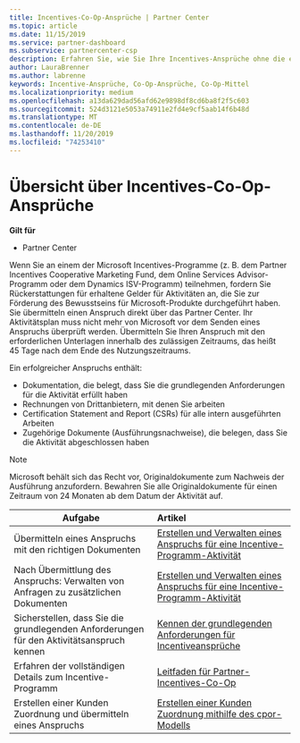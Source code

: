```yaml
---
title: Incentives-Co-Op-Ansprüche | Partner Center
ms.topic: article
ms.date: 11/15/2019
ms.service: partner-dashboard
ms.subservice: partnercenter-csp
description: Erfahren Sie, wie Sie Ihre Incentives-Ansprüche ohne die erforderliche Komponente einreichen, damit der Aktivitätsplan überprüft wird.
author: LauraBrenner
ms.author: labrenne
keywords: Incentive-Ansprüche, Co-Op-Ansprüche, Co-Op-Mittel
ms.localizationpriority: medium
ms.openlocfilehash: a13da629dad56afd62e9898df8cd6ba8f2f5c603
ms.sourcegitcommit: 524d3121e5053a74911e2fd4e9cf5aab14f6b48d
ms.translationtype: MT
ms.contentlocale: de-DE
ms.lasthandoff: 11/20/2019
ms.locfileid: "74253410"
---
```

# <a name="incentives-co-op-claims-overview"></a>Übersicht über Incentives-Co-Op-Ansprüche

**Gilt für**

- Partner Center

Wenn Sie an einem der Microsoft Incentives-Programme (z. B. dem Partner Incentives Cooperative Marketing Fund, dem Online Services Advisor-Programm oder dem Dynamics ISV-Programm) teilnehmen, fordern Sie Rückerstattungen für erhaltene Gelder für Aktivitäten an, die Sie zur Förderung des Bewusstseins für Microsoft-Produkte durchgeführt haben. Sie übermitteln einen Anspruch direkt über das Partner Center. Ihr Aktivitätsplan muss nicht mehr von Microsoft vor dem Senden eines Anspruchs überprüft werden. Übermitteln Sie Ihren Anspruch mit den erforderlichen Unterlagen innerhalb des zulässigen Zeitraums, das heißt 45 Tage nach dem Ende des Nutzungszeitraums. 

Ein erfolgreicher Anspruchs enthält:

- Dokumentation, die belegt, dass Sie die grundlegenden Anforderungen für die Aktivität erfüllt haben
- Rechnungen von Drittanbietern, mit denen Sie arbeiten
- Certification Statement and Report (CSRs) für alle intern ausgeführten Arbeiten
- Zugehörige Dokumente (Ausführungsnachweise), die belegen, dass Sie die Aktivität abgeschlossen haben 

>[!NOTE]
>Microsoft behält sich das Recht vor, Originaldokumente zum Nachweis der Ausführung anzufordern. Bewahren Sie alle Originaldokumente für einen Zeitraum von 24 Monaten ab dem Datum der Aktivität auf. 

|**Aufgabe**   |**Artikel**   |
|-----------------|:--------------------------------------|
|Übermitteln eines Anspruchs mit den richtigen Dokumenten|[Erstellen und Verwalten eines Anspruchs für eine Incentive-Programm-Aktivität](create-incentives-claims.md)|
|Nach Übermittlung des Anspruchs: Verwalten von Anfragen zu zusätzlichen Dokumenten|[Erstellen und Verwalten eines Anspruchs für eine Incentive-Programm-Aktivität](create-incentives-claims.md)  |
|Sicherstellen, dass Sie die grundlegenden Anforderungen für den Aktivitätsanspruch kennen|[Kennen der grundlegenden Anforderungen für Incentiveansprüche](core-requirements.md)   |
|Erfahren der vollständigen Details zum Incentive-Programm|[Leitfaden für Partner-Incentives-Co-Op](https://assets.microsoft.com/coop-guidebook.pdf)
|Erstellen einer Kunden Zuordnung und übermitteln eines Anspruchs |[Erstellen einer Kunden Zuordnung mithilfe des cpor-Modells](submit-osa-claim.md)|
                                                                                 
                                   
